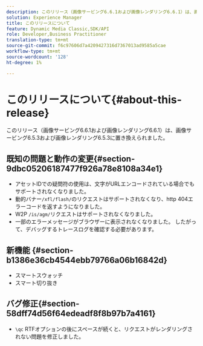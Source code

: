 ```yaml
---
description: このリリース（画像サービング6.6.1および画像レンダリング6.6.1）は、画像サービング6.5.3および画像レンダリング6.5.3に置き換えられました。
solution: Experience Manager
title: このリリースについて
feature: Dynamic Media Classic,SDK/API
role: Developer,Business Practitioner
translation-type: tm+mt
source-git-commit: f6c97606d7a4209427316d7367013ad9585a5cae
workflow-type: tm+mt
source-wordcount: '128'
ht-degree: 1%

---
```



# このリリースについて{#about-this-release}

このリリース（画像サービング6.6.1および画像レンダリング6.6.1）は、画像サービング6.5.3および画像レンダリング6.5.3に置き換えられました。

## 既知の問題と動作の変更{#section-9dbc05206187477f926a78e8108a34e1}

* アセットIDでの疑問符の使用は、文字がURLエンコードされている場合でもサポートされなくなりました。
* 動的バナー`/xfl/flash/`のリクエストはサポートされなくなり、http 404エラーコードを返すようになりました。
* W2P `/is/agm/`リクエストはサポートされなくなりました。
* 一部のエラーメッセージがブラウザーに表示されなくなりました。 したがって、デバッグするトレースログを確認する必要があります。

## 新機能 {#section-b1386e36cb4544ebb79766a06b16842d}

* スマートスウォッチ
* スマート切り抜き

## バグ修正{#section-58dff74d56f64edeadf8f8b97b7a4161}

* `\qc` RTFオプションの後にスペースが続くと、リクエストがレンダリングされない問題を修正しました。

